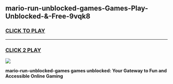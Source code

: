 
## mario-run-unblocked-games-Games-Play-Unblocked-&-Free-9vqk8
<h3>
<a href="https://premium76.site?title=mario-run-unblocked-games&ref=24A">CLICK TO PLAY</a></h3>
<hr>

<h3>
<a href="https://premium76.site?title=mario-run-unblocked-games&ref=24A">CLICK 2 PLAY</a>
  
</h3>

<a href="https://premium76.site?title=mario-run-unblocked-games&ref=24A"><img src="https://clearcache.store/games.png"></a>


**mario-run-unblocked-games games unblocked: Your Gateway to Fun and Accessible Online Gaming**
